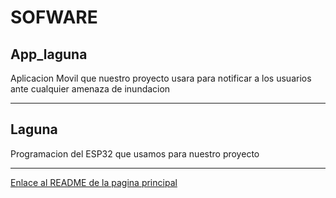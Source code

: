 <h1>SOFWARE</h1>
<h2>App_laguna</h2>
Aplicacion Movil que nuestro proyecto usara para notificar a los usuarios ante cualquier amenaza de inundacion
<hr>
<h2>Laguna</h2>
Programacion del ESP32 que usamos para nuestro proyecto
<hr>


<a href="../README.md">Enlace al README de la pagina principal</a>